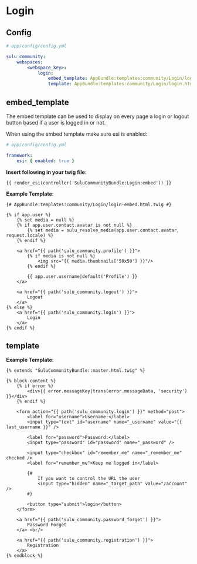 # Login

## Config

```yml
# app/config/config.yml

sulu_community:
    webspaces:
        <webspace_key>:
            login:
                embed_template: AppBundle:templates:community/Login/login-embed.html.twig
                template: AppBundle:templates:community/Login/login.html.twig
```

## embed_template

The embed template can be used to display on every page a login or logout button based if a user is logged in or not.  
  
When using the embed template make sure esi is enabled:

```yml
# app/config/config.yml

framework:
    esi: { enabled: true }
```

**Insert following in your twig file**:

```twig
{{ render_esi(controller('SuluCommunityBundle:Login:embed')) }}
```

**Example Template**:

```twig
{# AppBundle:templates:community/Login/login-embed.html.twig #}

{% if app.user %}
    {% set media = null %}
    {% if app.user.contact.avatar is not null %}
        {% set media = sulu_resolve_media(app.user.contact.avatar, request.locale) %}
    {% endif %}

    <a href="{{ path('sulu_community.profile') }}">
        {% if media is not null %}
            <img src="{{ media.thumbnails['50x50'] }}"/>
        {% endif %}

        {{ app.user.username|default('Profile') }}
    </a>

    <a href="{{ path('sulu_community.logout') }}">
        Logout
    </a>
{% else %}
    <a href="{{ path('sulu_community.login') }}">
        Login
    </a>
{% endif %}
```

## template

**Example Template**:

```twig
{% extends "SuluCommunityBundle::master.html.twig" %}

{% block content %}
    {% if error %}
        <div>{{ error.messageKey|trans(error.messageData, 'security') }}</div>
    {% endif %}

    <form action="{{ path('sulu_community.login') }}" method="post">
        <label for="username">Username:</label>
        <input type="text" id="username" name="_username" value="{{ last_username }}" />

        <label for="password">Password:</label>
        <input type="password" id="password" name="_password" />

        <input type="checkbox" id="remember_me" name="_remember_me" checked />
        <label for="remember_me">Keep me logged in</label>

        {#
            If you want to control the URL the user
            <input type="hidden" name="_target_path" value="/account" />
        #}

        <button type="submit">login</button>
    </form>

    <a href="{{ path('sulu_community.password_forget') }}">
        Password Forget
    </a> <br/>

    <a href="{{ path('sulu_community.registration') }}">
        Registration
    </a>
{% endblock %}

```
